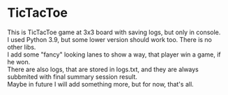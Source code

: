 # TicTacToe

This is TicTacToe game at 3x3 board with saving logs, but only in console. <br/>
I used Python 3.9, but some lower version should work too. There is no other libs. <br/>
I add some "fancy" looking lanes to show a way, that player win a game, if he won. <br/>
There are also logs, that are stored in logs.txt, and they are always subbmited with final summary session result. <br/>
Maybe in future I will add something more, but for now, that's all. <br/>
